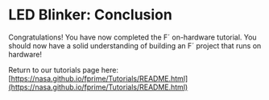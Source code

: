 # LED Blinker: Conclusion

Congratulations! You have now completed the F´ on-hardware tutorial. You should now have a solid understanding of building an F´ project that runs on hardware!

Return to our tutorials page here: [https://nasa.github.io/fprime/Tutorials/README.html](https://nasa.github.io/fprime/Tutorials/README.html)